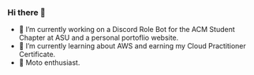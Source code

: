 ### Hi there 👋

- 🔭 I’m currently working on a Discord Role Bot for the ACM Student Chapter at ASU and a personal portoflio website.
- 🌱 I’m currently learning about AWS and earning my Cloud Practitioner Certificate.
- 🏁 Moto enthusiast.

<!--
**mgrist/mgrist** is a ✨ _special_ ✨ repository because its `README.md` (this file) appears on your GitHub profile.

Here are some ideas to get you started:

- 🔭 I’m currently working on ...
- 🌱 I’m currently learning ...
- 👯 I’m looking to collaborate on ...
- 🤔 I’m looking for help with ...
- 💬 Ask me about ...
- 📫 How to reach me: ...
- 😄 Pronouns: ...
- ⚡ Fun fact: ...
-->
